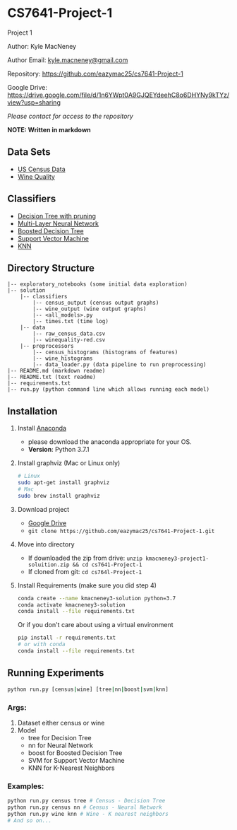 # CS7641-Project-1
Project 1

Author: Kyle MacNeney

Author Email: kyle.macneney@gmail.com

Repository: https://github.com/eazymac25/cs7641-Project-1

Google Drive: https://drive.google.com/file/d/1n6YWpt0A9GJQEYdeehC8o6DHYNy9kTYz/view?usp=sharing

*Please contact for access to the repository* 

**NOTE: Written in markdown**

## Data Sets

- [US Census Data](https://www.kaggle.com/uciml/adult-census-income)
- [Wine Quality](https://www.kaggle.com/uciml/red-wine-quality-cortez-et-al-2009)

## Classifiers
- [Decision Tree with pruning](https://scikit-learn.org/stable/modules/generated/sklearn.tree.DecisionTreeClassifier.html)
- [Multi-Layer Neural Network](https://scikit-learn.org/stable/modules/generated/sklearn.neural_network.MLPClassifier.html)
- [Boosted Decision Tree](https://scikit-learn.org/stable/modules/generated/sklearn.ensemble.AdaBoostClassifier.html)
- [Support Vector Machine](https://scikit-learn.org/stable/modules/generated/sklearn.svm.SVC.html)
- [KNN](https://scikit-learn.org/stable/modules/generated/sklearn.neighbors.KNeighborsClassifier.html)

## Directory Structure
```
|-- exploratory_notebooks (some initial data exploration)
|-- solution
    |-- classifiers
        |-- census_output (census output graphs)
        |-- wine_output (wine output graphs)
        |-- <all_models>.py
        |-- times.txt (time log)
    |-- data
        |-- raw_census_data.csv
        |-- winequality-red.csv
    |-- preprocessors
        |-- census_histograms (histograms of features)
        |-- wine_histograms
        |-- data_loader.py (data pipeline to run preprocessing)
|-- README.md (markdown readme)
|-- README.txt (text readme)
|-- requirements.txt
|-- run.py (python command line which allows running each model)
```

## Installation

1. Install [Anaconda](https://www.anaconda.com/)
    - please download the anaconda appropriate for your OS.
    - **Version**: Python 3.7.1

2. Install graphviz (Mac or Linux only)

    ```bash
    # Linux
    sudo apt-get install graphviz
    # Mac 
    sudo brew install graphviz
    ```

3. Download project

    - [Google Drive](https://drive.google.com/file/d/1n6YWpt0A9GJQEYdeehC8o6DHYNy9kTYz/view?usp=sharing)
    - `git clone https://github.com/eazymac25/cs7641-Project-1.git`

4. Move into directory
    - If downloaded the zip from drive: `unzip kmacneney3-project1-soluition.zip && cd cs7641-Project-1`
    - If cloned from git: `cd cs764l-Project-1`
    
5. Install Requirements (make sure you did step 4)

    ```bash
    conda create --name kmacneney3-solution python=3.7
    conda activate kmacneney3-solution
    conda install --file requirements.txt
    ```
    Or if you don't care about using a virtual environment
    ```bash
    pip install -r requirements.txt
    # or with conda
    conda install --file requirements.txt
    ```
    
## Running Experiments

```bash
python run.py [census|wine] [tree|nn|boost|svm|knn]
```
### Args:
1. Dataset either census or wine
2. Model
    - tree for Decision Tree
    - nn for Neural Network
    - boost for Boosted Decision Tree
    - SVM for Support Vector Machine
    - KNN for K-Nearest Neighbors
    
### Examples:

```bash
python run.py census tree # Census - Decision Tree
python run.py census nn # Census - Neural Network
python run.py wine knn # Wine - K nearest neighbors
# And so on...
```